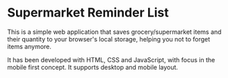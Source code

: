 <h1>Supermarket Reminder List</h1>
<p>This is a simple web application that saves grocery/supermarket items and their quantity to your browser's local storage, helping you not to forget items anymore.</p>
<p>It has been developed with HTML, CSS and JavaScript, with focus in the mobile first concept. It supports desktop and mobile layout.</p>

